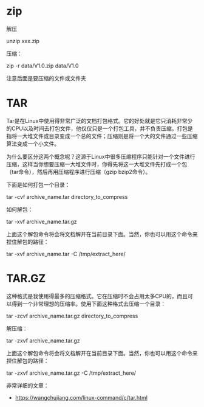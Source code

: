 # zip

解压

unzip xxx.zip



压缩：

zip -r data/V1.0.zip data/V1.0 

注意后面是要压缩的文件或文件夹



# TAR

Tar是在Linux中使用得非常广泛的文档打包格式。它的好处就是它只消耗非常少的CPU以及时间去打包文件，他仅仅只是一个打包工具，并不负责压缩。打包是指将一大堆文件或目录变成一个总的文件；压缩则是将一个大的文件通过一些压缩算法变成一个小文件。

为什么要区分这两个概念呢？这源于Linux中很多压缩程序只能针对一个文件进行压缩，这样当你想要压缩一大堆文件时，你得先将这一大堆文件先打成一个包（tar命令），然后再用压缩程序进行压缩（gzip bzip2命令）。



下面是如何打包一个目录：

tar -cvf archive_name.tar directory_to_compress

 

如何解包：

tar -xvf archive_name.tar.gz

 

上面这个解包命令将会将文档解开在当前目录下面。当然，你也可以用这个命令来捏住解包的路径：

tar -xvf archive_name.tar -C /tmp/extract_here/



# TAR.GZ

这种格式是我使用得最多的压缩格式。它在压缩时不会占用太多CPU的，而且可以得到一个非常理想的压缩率。使用下面这种格式去压缩一个目录：

tar -zcvf archive_name.tar.gz directory_to_compress

 

解压缩：

tar -zxvf archive_name.tar.gz

 

上面这个解包命令将会将文档解开在当前目录下面。当然，你也可以用这个命令来捏住解包的路径：

tar -zxvf archive_name.tar.gz -C /tmp/extract_here/



非常详细的文章：

- https://wangchujiang.com/linux-command/c/tar.html